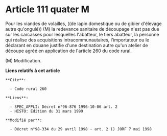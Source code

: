 # Article 111 quater M

Pour les viandes de volailles, ((de lapin domestique ou de gibier d'élevage autre qu'ongulé)) (M) la redevance sanitaire de
découpage n'est pas due sur les carcasses pour lesquelles l'abatteur, le tiers abatteur, la personne qui réalise des
acquisitions intracommunautaires, l'importateur ou le déclarant en douane justifie d'une destination autre qu'un atelier de
découpe agréé en application de l'article 260 du code rural.

(M) Modification.

**Liens relatifs à cet article**

	**Cite**:

	  - Code rural 260

	**Liens**:

	  - SPEC_APPLI: Décret n°96-876 1996-10-06 art. 2
	  - HISTO: Edition du 31 mars 1999

	**Modifié par**:

	  - Décret n°98-334 du 29 avril 1998 - art. 2 () JORF 7 mai 1998
